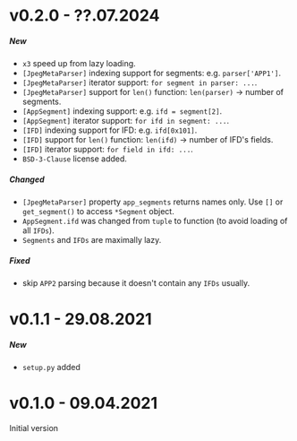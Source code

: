 # v0.2.0 - ??.07.2024

##### New
* `x3` speed up from lazy loading.
* `[JpegMetaParser]` indexing support for segments: e.g. `parser['APP1']`.
* `[JpegMetaParser]` iterator support: `for segment in parser: ...`.
* `[JpegMetaParser]` support for `len()` function: `len(parser)` -> number of segments.
* `[AppSegment]` indexing support: e.g. `ifd = segment[2]`.
* `[AppSegment]` iterator support: `for ifd in segment: ...`.
* `[IFD]` indexing support for IFD: e.g. `ifd[0x101]`.
* `[IFD]` support for `len()` function: `len(ifd)` -> number of IFD's fields.
* `[IFD]` iterator support: `for field in ifd: ...`.
* `BSD-3-Clause` license added.

##### Changed
* `[JpegMetaParser]` property `app_segments` returns names only. Use `[]` or `get_segment()` to access `*Segment` object. 
* `AppSegment.ifd` was changed from `tuple` to function (to avoid loading of all `IFDs`). 
* `Segments` and `IFDs` are maximally lazy. 

##### Fixed
* skip `APP2` parsing because it doesn't contain any `IFDs` usually.


# v0.1.1 - 29.08.2021

##### New
* `setup.py` added 


# v0.1.0 - 09.04.2021

Initial version